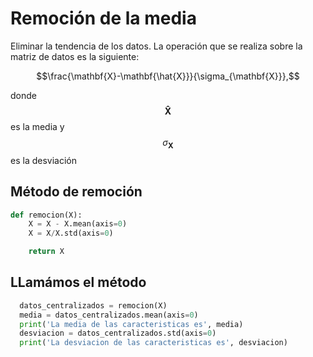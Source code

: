 # Remoción de la media

Eliminar la tendencia de los datos. La operación que se realiza sobre la matriz de datos es la siguiente:

$$\frac{\mathbf{X}-\mathbf{\hat{X}}}{\sigma_{\mathbf{X}}},$$

donde $$\mathbf{\hat{X}}$$ es la media y $${\sigma_{\mathbf{X}}}$$ es la desviación

## Método de remoción
```python
def remocion(X):
    X = X - X.mean(axis=0)
    X = X/X.std(axis=0)

    return X
```

## LLamámos el método
```python
  datos_centralizados = remocion(X)
  media = datos_centralizados.mean(axis=0)
  print('La media de las caracteristicas es', media)
  desviacion = datos_centralizados.std(axis=0)
  print('La desviacion de las caracteristicas es', desviacion)
```
